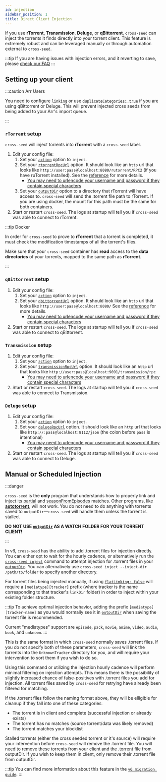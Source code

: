 ```yaml
---
id: injection
sidebar_position: 1
title: Direct Client Injection
---
```


If you use **rTorrent**, **Transmission**, **Deluge**, or **qBittorrent**, `cross-seed`
can inject the torrents it finds directly into your torrent client. This feature is extremely
robust and can be leveraged manually or through automation external to `cross-seed`.

:::tip
If you are having issues with injection errors, and it reverting to save, please
[check our FAQ](../basics/faq-troubleshooting.md#failed-to-inject-saving-instead)
:::

## Setting up your client

:::caution Arr Users

You need to configure [`linking`](./linking.md) or use [`duplicateCategories: true`](../basics/options.md#duplicatecategories) if you are using qBittorrent or Deluge. This will prevent injected cross seeds from being added to your Arr's import queue.

:::

### `rTorrent` setup

`cross-seed` will inject torrents into **rTorrent** with a `cross-seed` label.

1. Edit your config file:
    1. Set your [`action`](../basics/options#action) option to `inject`.
    2. Set your [`rtorrentRpcUrl`](../basics/options#rtorrentrpcurl) option.
       It should look like an `http` url that looks like
       `http://user:pass@localhost:8080/rutorrent/RPC2` (if you have ruTorrent
       installed). See the [reference](../basics/options#rtorrentrpcurl) for
       more details.
        - [You may need to urlencode your username and password if they contain special characters](../basics/faq-troubleshooting.md#can-i-use-special-characters-in-my-urls)
    3. Set your [`outputDir`](../basics/options#outputdir) option to a directory
       that rTorrent will have access to. `cross-seed` will send the .torrent
       file path to rTorrent. If you are using docker, the mount for this path
       must be the same for both containers.
2. Start or restart `cross-seed`. The logs at startup will tell you if
   `cross-seed` was able to connect to rTorrent.

:::tip Docker

In order for `cross-seed` to prove to **rTorrent** that a torrent is completed,
it must check the modification timestamps of all the torrent's files.

Make sure that your `cross-seed` container has **read** access to the **data
directories** of your torrents, mapped to the same path as **rTorrent**.

:::

### `qBittorrent` setup

1. Edit your config file:
    1. Set your [`action`](../basics/options#action) option to `inject`.
    2. Set your [`qbittorrentUrl`](../basics/options#qbittorrenturl) option.
       It should look like an `http` url that looks like
       `http://user:pass@localhost:8080/` See the
       [reference](../basics/options#qbittorrenturl) for more details.
        - [You may need to urlencode your username and password if they contain special characters](../basics/faq-troubleshooting.md#can-i-use-special-characters-in-my-urls)
2. Start or restart `cross-seed`. The logs at startup will tell you if
   `cross-seed` was able to connect to qBittorrent.

### `Transmission` setup

1. Edit your config file:
    1. Set your [`action`](../basics/options#action) option to `inject`.
    2. Set your [`transmissionRpcUrl`](../basics/options#rtorrentrpcurl) option.
       It should look like an `http` url that looks like
       `http://user:pass@localhost:9091/transmission/rpc`
        - [You may need to urlencode your username and password if they contain special characters](../basics/faq-troubleshooting.md#can-i-use-special-characters-in-my-urls)
2. Start or restart `cross-seed`. The logs at startup will tell you if
   `cross-seed` was able to connect to Transmission.

### `Deluge` setup

1. Edit your config file:
    1. Set your [`action`](../basics/options#action) option to `inject`.
    2. Set your [`delugeRpcUrl`](../basics/options#delugerpcurl) option.
       It should look like an `http` url that looks like
       `http://:pass@localhost:8112/json` (the colon before `pass` is intentional)
        - [You may need to urlencode your username and password if they contain special characters](../basics/faq-troubleshooting.md#can-i-use-special-characters-in-my-urls)
2. Start or restart `cross-seed`. The logs at startup will tell you if
   `cross-seed` was able to connect to Deluge.

## Manual or Scheduled Injection

:::danger

`cross-seed` is the **only** program that understands how to properly link and
inject its [partial](./partial-matching.md) and
[seasonFromEpisodes](../basics/options.md#seasonfromepisodes) matches. Other
programs, like [**autotorrent**](https://github.com/JohnDoee/autotorrent), will
not work. You do not need to do anything with torrents saved to
`outputDir`—`cross-seed` will handle them unless the torrent is stalled.

**DO NOT USE [`outputDir`](../basics/options.md#outputdir) AS A WATCH FOLDER FOR YOUR TORRENT CLIENT!**

:::

In v6, `cross-seed` has the ability to add .torrent files for injection directly. You can either opt to wait for the hourly cadence, or
alternatively run the [`cross-seed inject`](../reference/utils.md#cross-seed-inject) command to attempt injection for .torrent files in
your [`outputDir`](../basics/options.md#outputdir). You can alternatively use `cross-seed inject --inject-dir /path/to/folder` to specify
another directory.

For torrent files being injected manually, if using [`flatLinking: false`](../basics/options.md#flatlinking) will require a
`[mediatype][tracker]` prefix (where tracker is the name corresponding to that tracker's `linkDir` folder) in order to inject within your
existing folder structure.

:::tip
To achieve optimal injection behavior, adding the prefix `[mediatype][tracker-name]` as you would normally see it in
[`outputDir`](../basics/options.md#outputdir) when saving the torrent file is recommended.

Current "mediatypes" support are `episode`, `pack`, `movie`, `anime`, `video`, `audio`, `book`, and `unknown`.
:::

This is the same format in which `cross-seed` normally saves .torrent files. If you do not specify both of these parameters,
`cross-seed` will link the torrents into the `UnknownTracker` directory for you, and will require your intervention to sort them
if you wish to do so.

Using this command or utilizing the injection hourly cadence will perform minimal filtering on injection attempts. This means there is the
possibility of slightly increased chance of false-positives with .torrent files you add for injection. All torrent files saved by `cross-seed`
for retrying have already been filtered for matching.

If the .torrent files follow the naming format above, they will be elligible for cleanup if they fall into one of these categories:

-   The torrent is in client and complete (successful injection or already exists)
-   The torrent has no matches (source torrent/data was likely removed)
-   The torrent matches your blocklist

Stalled torrents (either the cross seeded torrent or it's source) will require your intervention before `cross-seed` will remove the .torrent file.
You will need to remove these torrents from your client and the .torrent file from outputDir. If you wish to keep them in client, only remove their .torrent file from outputDir.

:::tip
You can find more information about this feature in the [`v6 migration guide`](../v6-migration.md#failed-injection-saved-retry).
:::
